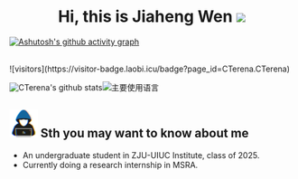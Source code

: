 <h1 align="center"><b>Hi, this is Jiaheng Wen </b><img src="https://media.giphy.com/media/hvRJCLFzcasrR4ia7z/giphy.gif" width="35"></h1>

[![Ashutosh's github activity graph](https://github-readme-activity-graph.vercel.app/graph?username=CTerena&bg_color=d1faff&color=4c9d9e&line=6647ff&point=00bd2f&area=true&hide_border=true)](https://github.com/ashutosh00710/github-readme-activity-graph)

<br>
![visitors](https://visitor-badge.laobi.icu/badge?page_id=CTerena.CTerena)


![CTerena's github stats](https://github-readme-stats.vercel.app/api?username=CTerena&hide_title=false&hide_border=true&show_icons=true&include_all_commits=true&line_height=20&bg_color=0,EC6C6C,FFD479,FFFC79,73FA79&theme=graywhite&locale=cn)![主要使用语言](https://github-readme-stats.vercel.app/api/top-langs/?username=CTerena&hide_title=false&hide_border=true&layout=compact&bg_color=0,73FA79,73FDFF,D783FF&theme=graywhite&locale=cn)


	
## <picture><img src = "https://github.com/0xAbdulKhalid/0xAbdulKhalid/raw/main/assets/mdImages/about_me.gif" width = 50px></picture> **Sth you may want to know about me**


- An undergraduate student in ZJU-UIUC Institute, class of 2025.
- Currently doing a research internship in MSRA.
